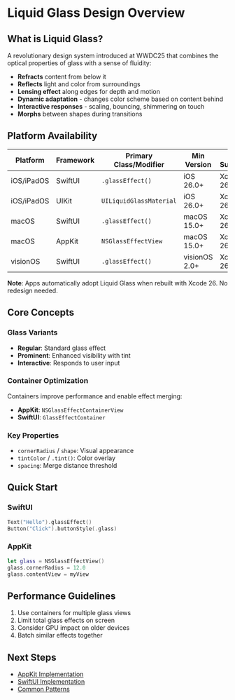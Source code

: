 # Liquid Glass Design Overview

## What is Liquid Glass?

A revolutionary design system introduced at WWDC25 that combines the optical properties of glass with a sense of fluidity:

- **Refracts** content from below it
- **Reflects** light and color from surroundings
- **Lensing effect** along edges for depth and motion
- **Dynamic adaptation** - changes color scheme based on content behind
- **Interactive responses** - scaling, bouncing, shimmering on touch
- **Morphs** between shapes during transitions

## Platform Availability

| Platform   | Framework | Primary Class/Modifier  | Min Version   | Full Support |
| ---------- | --------- | ----------------------- | ------------- | ------------ |
| iOS/iPadOS | SwiftUI   | `.glassEffect()`        | iOS 26.0+     | Xcode 26     |
| iOS/iPadOS | UIKit     | `UILiquidGlassMaterial` | iOS 26.0+     | Xcode 26     |
| macOS      | SwiftUI   | `.glassEffect()`        | macOS 15.0+   | Xcode 26     |
| macOS      | AppKit    | `NSGlassEffectView`     | macOS 15.0+   | Xcode 26     |
| visionOS   | SwiftUI   | `.glassEffect()`        | visionOS 2.0+ | Xcode 26     |

**Note**: Apps automatically adopt Liquid Glass when rebuilt with Xcode 26. No redesign needed.

## Core Concepts

### Glass Variants

- **Regular**: Standard glass effect
- **Prominent**: Enhanced visibility with tint
- **Interactive**: Responds to user input

### Container Optimization

Containers improve performance and enable effect merging:

- **AppKit**: `NSGlassEffectContainerView`
- **SwiftUI**: `GlassEffectContainer`

### Key Properties

- `cornerRadius` / `shape`: Visual appearance
- `tintColor` / `.tint()`: Color overlay
- `spacing`: Merge distance threshold

## Quick Start

### SwiftUI

```swift
Text("Hello").glassEffect()
Button("Click").buttonStyle(.glass)
```

### AppKit

```swift
let glass = NSGlassEffectView()
glass.cornerRadius = 12.0
glass.contentView = myView
```

## Performance Guidelines

1. Use containers for multiple glass views
2. Limit total glass effects on screen
3. Consider GPU impact on older devices
4. Batch similar effects together

## Next Steps

- [AppKit Implementation](appkit.md)
- [SwiftUI Implementation](swiftui.md)
- [Common Patterns](patterns.md)
